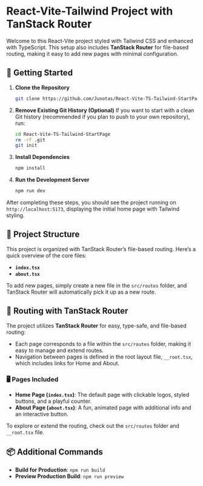 # React-Vite-Tailwind Project with TanStack Router

Welcome to this React-Vite project styled with Tailwind CSS and enhanced with TypeScript. This setup also includes **TanStack Router** for file-based routing, making it easy to add new pages with minimal configuration.

## 🚀 Getting Started

1. **Clone the Repository**
   ```bash
   git clone https://github.com/Junotas/React-Vite-TS-Tailwind-StartPage.git
   ```
2. **Remove Existing Git History (Optional)**
   If you want to start with a clean Git history (recommended if you plan to push to your own repository), run:
   ```bash
   cd React-Vite-TS-Tailwind-StartPage
   rm -rf .git
   git init
   ```

3. **Install Dependencies**
   ```bash
   npm install
   ```

4. **Run the Development Server**
   ```bash
   npm run dev
   ```

After completing these steps, you should see the project running on `http://localhost:5173`, displaying the initial home page with Tailwind styling.

## 📁 Project Structure

This project is organized with TanStack Router’s file-based routing. Here’s a quick overview of the core files:

- **`index.tsx`**
- **`about.tsx`** 

To add new pages, simply create a new file in the `src/routes` folder, and TanStack Router will automatically pick it up as a new route.

## 📜 Routing with TanStack Router

The project utilizes **TanStack Router** for easy, type-safe, and file-based routing:
- Each page corresponds to a file within the `src/routes` folder, making it easy to manage and extend routes.
- Navigation between pages is defined in the root layout file, `__root.tsx`, which includes links for Home and About.

### 🖥 Pages Included
- **Home Page (`index.tsx`)**: The default page with clickable logos, styled buttons, and a playful counter.
- **About Page (`about.tsx`)**: A fun, animated page with additional info and an interactive button.

To explore or extend the routing, check out the `src/routes` folder and `__root.tsx` file.

## 📦 Additional Commands

- **Build for Production**: `npm run build`
- **Preview Production Build**: `npm run preview`
